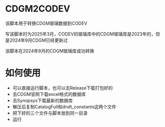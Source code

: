 # CDGM2CODEV

该脚本用于转换CDGM玻璃数据到CODEV

写该脚本时为2025年3月，CODEV的玻璃库中的CDGM玻璃库是2023年的，但是2024年9月CDGM已经更新过

该脚本在2024年9月的CDGM玻璃库成功转换

# 如何使用
- 可以直接运行脚本，也可以去Release下载打包好的
- 去CDGM官网下载excel格式的数据库
- 去Synopsys下载最新的数据库
- 解压后复制CatalogFull和dndt_constants这两个文件
- 把下好的三个文件与脚本放到同一目录
- 运行
